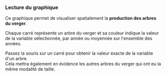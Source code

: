 ### Lecture du graphique

Ce graphique permet de visualiser spatialement la **production des arbres du verger**. 

Chaque carré représente un arbre du verger et sa couleur indique la valeur de la variable sélectionnée, par année ou moyennée sur l'ensemble des années.

Passez la souris sur un carré pour obtenir la valeur exacte de la variable d'un arbre.  
Cela mettra également en évidence les autres arbres du verger qui ont eu la même modalité de taille.
